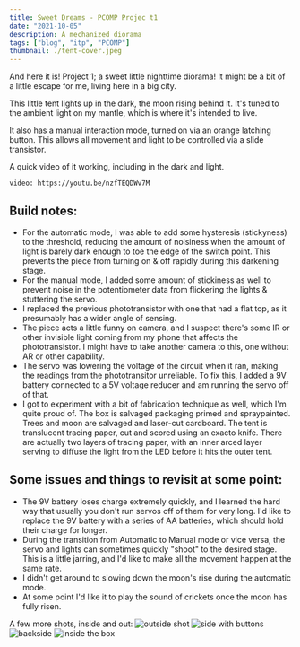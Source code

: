 ```yaml
---
title: Sweet Dreams - PCOMP Projec t1
date: "2021-10-05"
description: A mechanized diorama
tags: ["blog", "itp", "PCOMP"]
thumbnail: ./tent-cover.jpeg
---
```

And here it is! Project 1; a sweet little nighttime diorama! It might be a bit of a little escape for me, living here in a big city.

This little tent lights up in the dark, the moon rising behind it. It's tuned to the ambient light on my mantle, which is where it's intended to live.

It also has a manual interaction mode, turned on via an orange latching button. This allows all movement and light to be controlled via a slide transistor.

A quick video of it working, including in the dark and light.

`video: https://youtu.be/nzfTEQDWv7M`

## Build notes:

- For the automatic mode, I was able to add some hysteresis (stickyness) to the threshold, reducing the amount of noisiness when the amount of light is barely dark enough to toe the edge of the switch point. This prevents the piece from turning on & off rapidly during this darkening stage.
- For the manual mode, I added some amount of stickiness as well to prevent noise in the potentiometer data from flickering the lights & stuttering the servo.
- I replaced the previous phototransistor with one that had a flat top, as it presumably has a wider angle of sensing.
- The piece acts a little funny on camera, and I suspect there's some IR or other invisible light coming from my phone that affects the phototransistor. I might have to take another camera to this, one without AR or other capability.
- The servo was lowering the voltage of the circuit when it ran, making the readings from the phototransitor unreliable. To fix this, I added a 9V battery connected to a 5V voltage reducer and am running the servo off of that.
- I got to experiment with a bit of fabrication technique as well, which I'm quite proud of. The box is salvaged packaging primed and spraypainted. Trees and moon are salvaged and laser-cut cardboard. The tent is translucent tracing paper, cut and scored using an exacto knife. There are actually two layers of tracing paper, with an inner arced layer serving to diffuse the light from the LED before it hits the outer tent.

## Some issues and  things to revisit at some point:

- The 9V battery loses charge extremely quickly, and I learned the hard way that usually you don't run servos off of them for very long. I'd like to replace the 9V battery with a series of AA batteries, which should hold their charge for longer.
- During the transition from Automatic to Manual mode or vice versa, the servo and lights can sometimes quickly "shoot" to the desired stage. This is a little jarring, and I'd like to make all the movement happen at the same rate.
- I didn't get around to slowing down the moon's rise during the automatic mode.
- At some point I'd like it to play the sound of crickets once the moon has fully risen.


A few more shots, inside and out:
![outside shot](https://firebasestorage.googleapis.com/v0/b/sketch-blog-857c6.appspot.com/o/sweet-dreams-tent%2Fglamor-shot.jpeg?alt=media&token=1a569d04-b746-47c8-9d32-40f6960448a8)
![side with buttons](https://firebasestorage.googleapis.com/v0/b/sketch-blog-857c6.appspot.com/o/sweet-dreams-tent%2Fbuttons_side_view.jpeg?alt=media&token=23eadac8-94f4-477d-9f22-beb9ef0aaef5)
![backside](https://firebasestorage.googleapis.com/v0/b/sketch-blog-857c6.appspot.com/o/sweet-dreams-tent%2Fmotor_back_view.jpeg?alt=media&token=14cbc6b6-1cf6-4778-85c8-55408c847fb8)
![inside the box](https://firebasestorage.googleapis.com/v0/b/sketch-blog-857c6.appspot.com/o/sweet-dreams-tent%2Finside_box.jpeg?alt=media&token=b56c6052-c791-4b7a-a654-f56af6fb262e)
